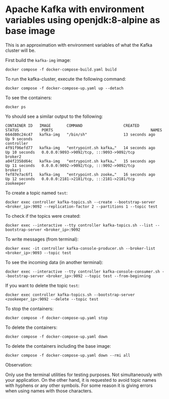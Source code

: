 # Apache Kafka with environment variables using openjdk:8-alpine as base image

This is an approximation with environment variables of what the Kafka cluster will be.

First build the `kafka-img` image:

```
docker compose -f docker-compose-build.yaml build
```

To run the kafka-cluster, execute the following command:

```
docker compose -f docker-compose-up.yaml up --detach
```

To see the containers:

```
docker ps
```

Yo should see a similar output to the following:

```
CONTAINER ID   IMAGE       COMMAND                  CREATED          STATUS          PORTS                                           NAMES
664d80c24c47   kafka-img   "/bin/sh"                13 seconds ago   Up 9 seconds                                                    controller
4f91f96efd77   kafka-img   "entrypoint.sh kafka…"   14 seconds ago   Up 10 seconds   0.0.0.0:9093->9092/tcp, :::9093->9092/tcp       broker2
a04f2358d64c   kafka-img   "entrypoint.sh kafka…"   15 seconds ago   Up 11 seconds   0.0.0.0:9092->9092/tcp, :::9092->9092/tcp       broker1
fef87e7ac6f1   kafka-img   "entrypoint.sh zooke…"   16 seconds ago   Up 12 seconds   0.0.0.0:2181->2181/tcp, :::2181->2181/tcp       zookeeper
```

To create a topic named `test`:

```
docker exec controller kafka-topics.sh --create --bootstrap-server <broker_ip>:9092 --replication-factor 2 --partitions 1 --topic test
```

To check if the topics were created:

```
docker exec --interactive --tty controller kafka-topics.sh --list --bootstrap-server <broker_ip>:9092
```

To write messages (from terminal):

```
docker exec -it controller kafka-console-producer.sh --broker-list <broker_ip>:9093 --topic test
```

To see the incoming data (in another terminal):

```
docker exec --interactive --tty controller kafka-console-consumer.sh --bootstrap-server <broker_ip>:9092 --topic test --from-beginning
```

If you want to delete the topic `test`:

```
docker exec controller kafka-topics.sh --bootstrap-server <zookeeper_ip>:9092 --delete --topic test
```

To stop the containers:

```
docker compose -f docker-compose-up.yaml stop
```

To delete the containers:

```
docker compose -f docker-compose-up.yaml down
```

To delete the containers including the base image:

```
docker compose -f docker-compose-up.yaml down --rmi all
```

Observation:

Only use the terminal utilities for testing purposes. Not simultaneously with your application.
On the other hand, it is requested to avoid topic names with hyphens or any other symbols. For some reason it is giving errors when using names with those characters.


